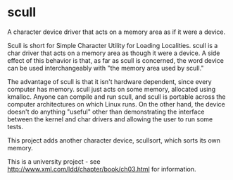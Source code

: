 # scull
A character device driver that acts on a memory area as if it were a device.

Scull is short for Simple Character Utility for Loading Localities. scull is a char driver that acts on a memory area as though it were a device. A side effect of this behavior is that, as far as scull is concerned, the word device can be used interchangeably with "the memory area used by scull."

The advantage of scull is that it isn't hardware dependent, since every computer has memory. scull just acts on some memory, allocated using kmalloc. Anyone can compile and run scull, and scull is portable across the computer architectures on which Linux runs. On the other hand, the device doesn't do anything "useful" other than demonstrating the interface between the kernel and char drivers and allowing the user to run some tests.

This project adds another character device, scullsort, which sorts its own memory.

This is a university project - see http://www.xml.com/ldd/chapter/book/ch03.html for information.